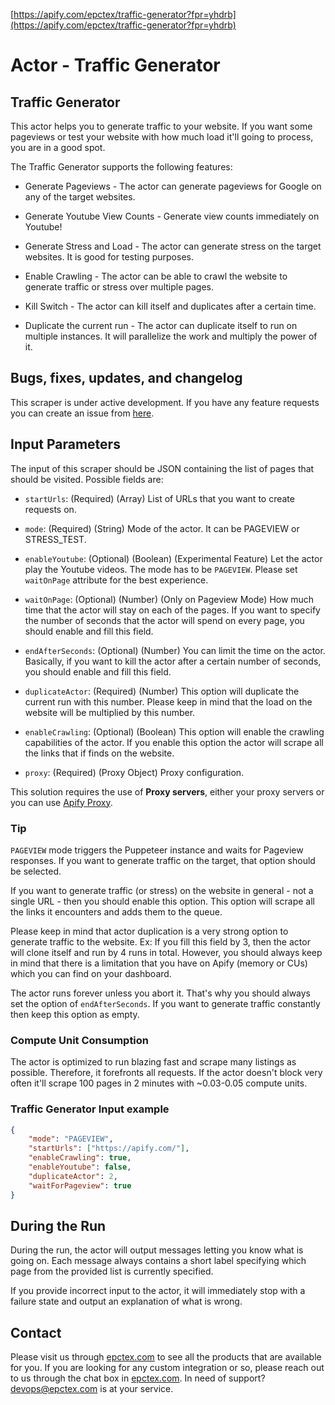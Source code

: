 [https://apify.com/epctex/traffic-generator?fpr=yhdrb](https://apify.com/epctex/traffic-generator?fpr=yhdrb)

# Actor - Traffic Generator

## Traffic Generator

This actor helps you to generate traffic to your website. If you want some pageviews or test your website with how much load it'll going to process, you are in a good spot.

The Traffic Generator supports the following features:

-   Generate Pageviews - The actor can generate pageviews for Google on any of the target websites.

-   Generate Youtube View Counts - Generate view counts immediately on Youtube!

-   Generate Stress and Load - The actor can generate stress on the target websites. It is good for testing purposes.

-   Enable Crawling - The actor can be able to crawl the website to generate traffic or stress over multiple pages.

-   Kill Switch - The actor can kill itself and duplicates after a certain time.

-   Duplicate the current run - The actor can duplicate itself to run on multiple instances. It will parallelize the work and multiply the power of it.

## Bugs, fixes, updates, and changelog

This scraper is under active development. If you have any feature requests you can create an issue from [here](https://github.com/epctex/traffic-generator/issues).

## Input Parameters

The input of this scraper should be JSON containing the list of pages that should be visited. Possible fields are:

- `startUrls`: (Required) (Array) List of URLs that you want to create requests on.

- `mode`: (Required) (String) Mode of the actor. It can be PAGEVIEW or STRESS_TEST.

- `enableYoutube`: (Optional) (Boolean) (Experimental Feature) Let the actor play the Youtube videos. The mode has to be `PAGEVIEW`. Please set `waitOnPage` attribute for the best experience.

- `waitOnPage`: (Optional) (Number) (Only on Pageview Mode) How much time that the actor will stay on each of the pages. If you want to specify the number of seconds that the actor will spend on every page, you should enable and fill this field.

- `endAfterSeconds`: (Optional) (Number) You can limit the time on the actor. Basically, if you want to kill the actor after a certain number of seconds, you should enable and fill this field.

- `duplicateActor`: (Required) (Number) This option will duplicate the current run with this number. Please keep in mind that the load on the website will be multiplied by this number.

- `enableCrawling`: (Optional) (Boolean) This option will enable the crawling capabilities of the actor. If you enable this option the actor will scrape all the links that if finds on the website.

- `proxy`: (Required) (Proxy Object) Proxy configuration.

This solution requires the use of **Proxy servers**, either your proxy servers or you can use [Apify Proxy](https://www.apify.com/docs/proxy).

### Tip

`PAGEVIEW` mode triggers the Puppeteer instance and waits for Pageview responses. If you want to generate traffic on the target, that option should be selected.

If you want to generate traffic (or stress) on the website in general - not a single URL - then you should enable this option. This option will scrape all the links it encounters and adds them to the queue.

Please keep in mind that actor duplication is a very strong option to generate traffic to the website. Ex: If you fill this field by 3, then the actor will clone itself and run by 4 runs in total. However, you should always keep in mind that there is a limitation that you have on Apify (memory or CUs) which you can find on your dashboard.

The actor runs forever unless you abort it. That's why you should always set the option of `endAfterSeconds`. If you want to generate traffic constantly then keep this option as empty.

### Compute Unit Consumption

The actor is optimized to run blazing fast and scrape many listings as possible. Therefore, it forefronts all requests. If the actor doesn't block very often it'll scrape 100 pages in 2 minutes with ~0.03-0.05 compute units.

### Traffic Generator Input example

```json
{
    "mode": "PAGEVIEW",
    "startUrls": ["https://apify.com/"],
    "enableCrawling": true,
    "enableYoutube": false,
    "duplicateActor": 2,
    "waitForPageview": true
}
```

## During the Run

During the run, the actor will output messages letting you know what is going on. Each message always contains a short label specifying which page from the provided list is currently specified.

If you provide incorrect input to the actor, it will immediately stop with a failure state and output an explanation of what is wrong.

## Contact
Please visit us through [epctex.com](https://epctex.com) to see all the products that are available for you. If you are looking for any custom integration or so, please reach out to us through the chat box in [epctex.com](https://epctex.com). In need of support? [devops@epctex.com](mailto:devops@epctex.com) is at your service.
